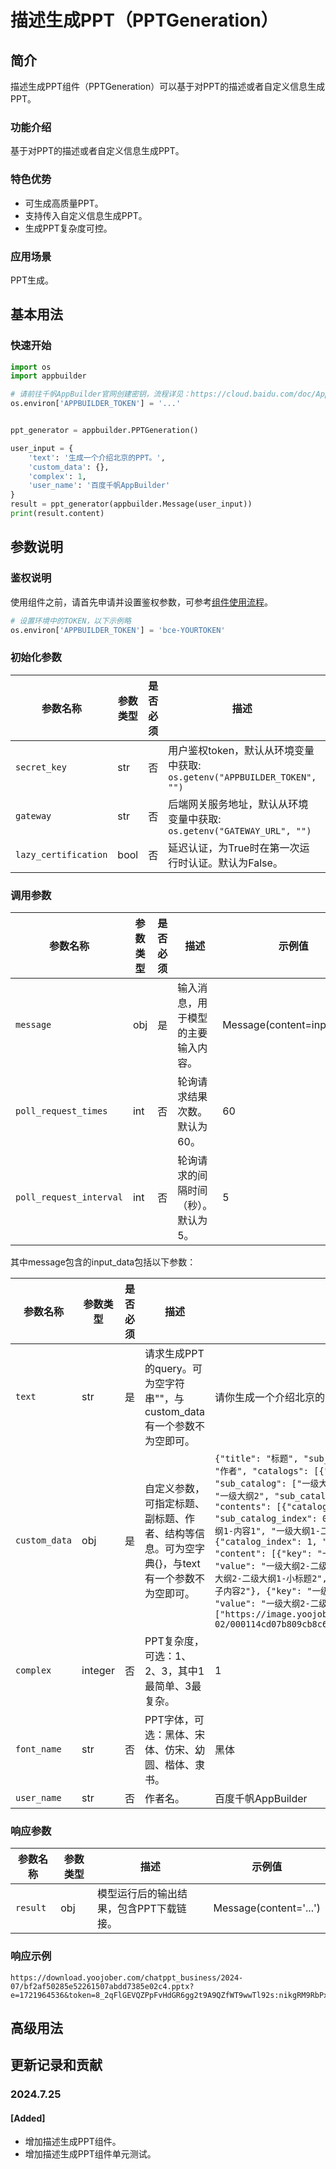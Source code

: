 # 描述生成PPT（PPTGeneration）

## 简介
描述生成PPT组件（PPTGeneration）可以基于对PPT的描述或者自定义信息生成PPT。

### 功能介绍
基于对PPT的描述或者自定义信息生成PPT。

### 特色优势
- 可生成高质量PPT。
- 支持传入自定义信息生成PPT。
- 生成PPT复杂度可控。

### 应用场景
PPT生成。

## 基本用法
### 快速开始
```python
import os
import appbuilder

# 请前往千帆AppBuilder官网创建密钥，流程详见：https://cloud.baidu.com/doc/AppBuilder/s/Olq6grrt6#1%E3%80%81%E5%88%9B%E5%BB%BA%E5%AF%86%E9%92%A5
os.environ['APPBUILDER_TOKEN'] = '...'


ppt_generator = appbuilder.PPTGeneration()

user_input = {
    'text': '生成一个介绍北京的PPT。',
    'custom_data': {},
    'complex': 1,
    'user_name': '百度千帆AppBuilder'
}
result = ppt_generator(appbuilder.Message(user_input))
print(result.content)
```

## 参数说明
### 鉴权说明
使用组件之前，请首先申请并设置鉴权参数，可参考[组件使用流程](https://cloud.baidu.com/doc/AppBuilder/s/Olq6grrt6#1%E3%80%81%E5%88%9B%E5%BB%BA%E5%AF%86%E9%92%A5)。
```python
# 设置环境中的TOKEN，以下示例略
os.environ['APPBUILDER_TOKEN'] = 'bce-YOURTOKEN'
```

### 初始化参数

| 参数名称 | 参数类型 | 是否必须 | 描述 | 示例值 |
| ------- | ------- | -------- | -------- | -------- |
| `secret_key` | str | 否 | 用户鉴权token，默认从环境变量中获取: `os.getenv("APPBUILDER_TOKEN", "")` | bce-v3/XXX |
| `gateway` | str | 否 | 后端网关服务地址，默认从环境变量中获取: `os.getenv("GATEWAY_URL", "")` | https://appbuilder.baidu.com |
| `lazy_certification` | bool | 否 | 延迟认证，为True时在第一次运行时认证。默认为False。 | False |

### 调用参数

| 参数名称 | 参数类型 | 是否必须 | 描述 | 示例值 |
| ------- | ------- | -------- | -------- | -------- |
| `message` | obj | 是 | 输入消息，用于模型的主要输入内容。 | Message(content=input_data) |
| `poll_request_times` | int | 否 | 轮询请求结果次数。默认为60。 | 60 |
| `poll_request_interval` | int | 否 | 轮询请求的间隔时间（秒）。默认为5。 | 5 |

其中message包含的input_data包括以下参数：

| 参数名称 | 参数类型 | 是否必须 | 描述 | 示例值 |
| ------- | ------- | -------- | -------- | -------- |
| `text` | str | 是 | 请求生成PPT的query。可为空字符串""，与custom_data有一个参数不为空即可。 | 请你生成一个介绍北京的PPT。 |
| `custom_data` | obj | 是 | 自定义参数，可指定标题、副标题、作者、结构等信息。可为空字典{}，与text有一个参数不为空即可。 | `{"title": "标题", "sub_title": "副标题", "author": "作者", "catalogs": [{"catalog": "一级大纲1", "sub_catalog": ["一级大纲1-二级大纲1"]}, {"catalog": "一级大纲2", "sub_catalog": ["一级大纲2-二级大纲1"]}], "contents": [{"catalog_index": 0, "sub_catalog_index": 0, "content": ["一级大纲1-二级大纲1-内容1", "一级大纲1-二级大纲1-内容2"]}, {"catalog_index": 1, "sub_catalog_index": 0, "content": [{"key": "一级大纲2-二级大纲1-小标题1", "value": "一级大纲2-二级大纲1-子内容1"}, {"key": "一级大纲2-二级大纲1-小标题2", "value": "一级大纲2-二级大纲1-子内容2"}, {"key": "一级大纲2-二级大纲1-小标题3", "value": "一级大纲2-二级大纲1-子内容3"}], "picture": ["https://image.yoojober.com/chatppt_business/2024-02/000114cd07b809cb8c6bb22674e814da.png"]}]}` |
| `complex` | integer | 否 | PPT复杂度，可选：1、2、3，其中1最简单、3最复杂。 | 1 |
| `font_name` | str | 否 | PPT字体，可选：黑体、宋体、仿宋、幼圆、楷体、隶书。 | 黑体 |
| `user_name` | str | 否 | 作者名。 | 百度千帆AppBuilder |


### 响应参数
| 参数名称 | 参数类型 | 描述 | 示例值 |
| ------- | ------- | -------- | -------- |
| `result` | obj | 模型运行后的输出结果，包含PPT下载链接。 | Message(content='...') |

### 响应示例
```
https://download.yoojober.com/chatppt_business/2024-07/bf2af50285e52261507abdd7385e02c4.pptx?e=1721964536&token=8_2qFlGEVQZPpFvHdGR6gg2t9A9QZfWT9wwTl92s:nikgRM9RbPxzClBvmKrweeKd9Ck=
```

## 高级用法

## 更新记录和贡献
### 2024.7.25
#### [Added]
- 增加描述生成PPT组件。
- 增加描述生成PPT组件单元测试。